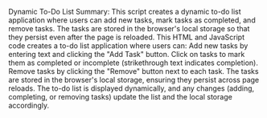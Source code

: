Dynamic To-Do List
Summary: This script creates a dynamic to-do list application where users can add new tasks, mark tasks as completed, and remove tasks. The tasks are stored in the browser's local storage so that they persist even after the page is reloaded.
This HTML and JavaScript code creates a to-do list application where users can:
Add new tasks by entering text and clicking the "Add Task" button.
Click on tasks to mark them as completed or incomplete (strikethrough text indicates completion).
Remove tasks by clicking the "Remove" button next to each task.
The tasks are stored in the browser's local storage, ensuring they persist across page reloads.
The to-do list is displayed dynamically, and any changes (adding, completing, or removing tasks) update the list and the local storage accordingly.




